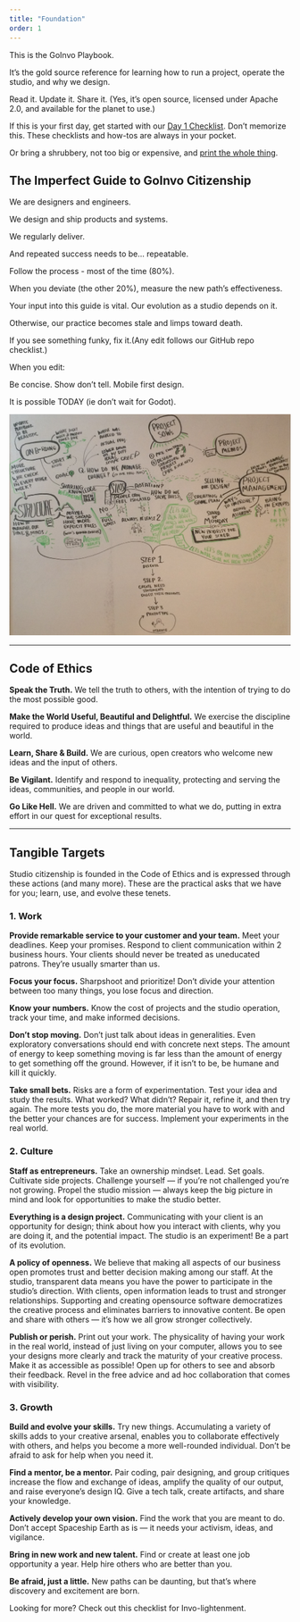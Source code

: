```yaml
---
title: "Foundation"
order: 1
---
```


This is the GoInvo Playbook.

It’s the gold source reference for learning how to run a project, operate the studio, and why we design.


Read it. 
Update it. 
Share it. 
(Yes, it’s open source, licensed under Apache 2.0, and available for the planet to use.)



If this is your first day, get started with our [Day 1 Checklist](https://docs.google.com/a/wecreategoodness.com/document/d/1SQnsgDSyZPfz6K_YjD3DaWAbZMLWytilcMMGQIWdifk/edit?usp=sharing). Don’t memorize this. These checklists and how-tos are always in your pocket.

Or bring a shrubbery, not too big or expensive, and [print the whole thing](https://www.urbandictionary.com/define.php?term=SHRUBBERY).


## The Imperfect Guide to GoInvo Citizenship

We are designers and engineers.

We design and ship products and systems.

We regularly deliver.

And repeated success needs to be... repeatable.



Follow the process - most of the time (80%).

When you deviate (the other 20%), measure the new path’s effectiveness.



Your input into this guide is vital. Our evolution as a studio depends on it. 

Otherwise, our practice becomes stale and limps toward death. 

If you see something funky, fix it.(Any edit follows our GitHub repo checklist.)



When you edit:

Be concise.
Show don’t tell.
Mobile first design.

It is possible TODAY (ie don’t wait for Godot).

![Whiteboard](/images/overview-13-oct-2017-mind-map.jpg) 

* * *

## Code of Ethics

**Speak the Truth.**
We tell the truth to others, with the intention of trying to do the most possible good.

**Make the World Useful, Beautiful and Delightful.**
We exercise the discipline required to produce ideas and things that are useful and beautiful in the world.

**Learn, Share & Build.**
We are curious, open creators who welcome new ideas and the input of others.

**Be Vigilant.**
Identify and respond to inequality, protecting and serving the ideas, communities, and people in our world.

**Go Like Hell.**
We are driven and committed to what we do, putting in extra effort in our quest for exceptional results.

* * *

## Tangible Targets


Studio citizenship is founded in the Code of Ethics and is expressed through these actions (and many more). These are the practical asks that we have for you; learn, use, and evolve these tenets.

### 1. Work

**Provide remarkable service to your customer and your team.**
Meet your deadlines. Keep your promises. Respond to client communication within 2 business hours. Your clients should never be treated as uneducated patrons. They’re usually smarter than us.

**Focus your focus.**
Sharpshoot and prioritize! Don’t divide your attention between too many things, you lose focus and direction.

**Know your numbers.**
Know the cost of projects and the studio operation, track your time, and make informed decisions.

**Don’t stop moving.**
Don’t just talk about ideas in generalities. Even exploratory conversations should end with concrete next steps. The amount of energy to keep something moving is far less than the amount of energy to get something off the ground. However, if it isn’t to be, be humane and kill it quickly.

**Take small bets.**
Risks are a form of experimentation. Test your idea and study the results. What worked? What didn’t? Repair it, refine it, and then try again. The more tests you do, the more material you have to work with and the better your chances are for success. Implement your experiments in the real world.

### 2. Culture

**Staff as entrepreneurs.**
Take an ownership mindset. Lead. Set goals. Cultivate side projects. Challenge yourself — if you’re not challenged you’re not growing. Propel the studio mission — always keep the big picture in mind and look for opportunities to make the studio better.

**Everything is a design project.**
Communicating with your client is an opportunity for design; think about how you interact with clients, why you are doing it, and the potential impact. The studio is an experiment! Be a part of its evolution.

**A policy of openness.**
We believe that making all aspects of our business open promotes trust and better decision making among our staff. At the studio, transparent data means you have the power to participate in the studio’s direction. With clients, open information leads to trust and stronger relationships. Supporting and creating opensource software democratizes the creative process and eliminates barriers to innovative content. Be open and share with others — it’s how we all grow stronger collectively.

**Publish or perish.**
Print out your work. The physicality of having your work in the real world, instead of just living on your computer, allows you to see your designs more clearly and track the maturity of your creative process. Make it as accessible as possible! Open up for others to see and absorb their feedback. Revel in the free advice and ad hoc collaboration that comes with visibility.

### 3. Growth

**Build and evolve your skills.**
Try new things. Accumulating a variety of skills adds to your creative arsenal, enables you to collaborate effectively with others, and helps you become a more well-rounded individual. Don’t be afraid to ask for help when you need it.

**Find a mentor, be a mentor.**
Pair coding, pair designing, and group critiques increase the flow and exchange of ideas, amplify the quality of our output, and raise everyone’s design IQ. Give a tech talk, create artifacts, and share your knowledge.

**Actively develop your own vision.**
Find the work that you are meant to do. Don’t accept Spaceship Earth as is — it needs your activism, ideas, and vigilance.

**Bring in new work and new talent.**
Find or create at least one job opportunity a year. Help hire others who are better than you.

**Be afraid, just a little.**
New paths can be daunting, but that’s where discovery and excitement are born.

Looking for more? Check out this checklist for Invo-lightenment.
